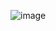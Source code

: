 ![image](https://github.com/Ajmean/Exploratory-Analysis-Of-Rain-Fall-Data-In-India-For-Agriculture/assets/126086618/906504d1-936a-46fe-82ea-6a29f329c7fe)
